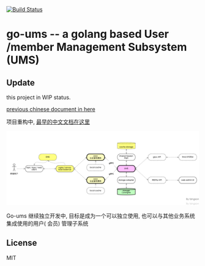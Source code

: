 

[![Build Status](https://cloud.drone.io/api/badges/tsingson/go-ums/status.svg)](https://cloud.drone.io/tsingson/go-ums)



# go-ums -- a golang based User /member Management Subsystem (UMS) 

 


## Update

this project in WIP status.

 [previous chinese document in here ](./README_cn.md)



 项目重构中, [最早的中文文档在这里 ](./README_cn.md)

![go-ums-all](./docs/go-ums.png)

 Go-ums 继续独立开发中, 目标是成为一个可以独立使用, 也可以与其他业务系统集成使用的用户( 会员) 管理子系统


## License 

MIT 
